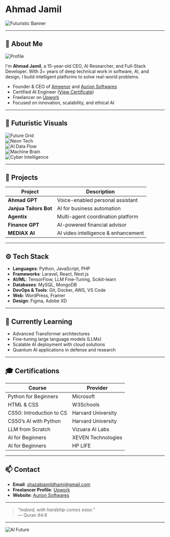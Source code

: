 # Ahmad Jamil

![Futuristic Banner](https://i.imgur.com/Nj1v4Rx.jpeg)

---

## 👤 About Me

![Profile](https://avatars.githubusercontent.com/u/190023070?v=4)

I'm **Ahmad Jamil**, a 15-year-old CEO, AI Researcher, and Full-Stack Developer. With 3+ years of deep technical work in software, AI, and design, I build intelligent platforms to solve real-world problems.

- Founder & CEO of [Ameenor](https://ameenor.odoo.com) and [Aurion Softwares](https://aurionsoft.site/)
- Certified AI Engineer ([View Certificate](https://github.com/user-attachments/assets/6b687104-7f87-432d-89b9-2e05ce86abb6))
- Freelancer on [Upwork](https://www.upwork.com/freelancers/~014d323b1c2d3274b6?viewMode=1)
- Focused on innovation, scalability, and ethical AI

---

## 🌌 Futuristic Visuals

![Future Grid](https://i.imgur.com/DhvU1cJ.jpeg)  
![Neon Tech](https://i.imgur.com/v5h7YoE.jpeg)  
![AI Data Flow](https://upload.wikimedia.org/wikipedia/commons/6/6b/Artificial_Intelligence_%26_AI_%26_Machine_Learning_-_30212411048.jpg)  
![Machine Brain](https://upload.wikimedia.org/wikipedia/commons/1/17/Deep_Learning.jpg)  
![Cyber Intelligence](https://i.imgur.com/dwnzzvN.jpeg)

---

## 🧠 Projects

| Project             | Description                                 |
|---------------------|---------------------------------------------|
| **Ahmad GPT**        | Voice-enabled personal assistant            |
| **Janjua Tailors Bot** | AI for business automation                |
| **Agentix**          | Multi-agent coordination platform           |
| **Finance GPT**      | AI-powered financial advisor                |
| **MEDIAX AI**        | AI video intelligence & enhancement         |

---

## ⚙️ Tech Stack

- **Languages**: Python, JavaScript, PHP  
- **Frameworks**: Laravel, React, Next.js  
- **AI/ML**: TensorFlow, LLM Fine-Tuning, Scikit-learn  
- **Databases**: MySQL, MongoDB  
- **DevOps & Tools**: Git, Docker, AWS, VS Code  
- **Web**: WordPress, Framer  
- **Design**: Figma, Adobe XD

---

## 📘 Currently Learning

- Advanced Transformer architectures  
- Fine-tuning large language models (LLMs)  
- Scalable AI deployment with cloud solutions  
- Quantum AI applications in defense and research  

---

## 🎓 Certifications

| Course                          | Provider                  |
|--------------------------------|---------------------------|
| Python for Beginners           | Microsoft                 |
| HTML & CSS                     | W3Schools                 |
| CS50: Introduction to CS       | Harvard University        |
| CS50’s AI with Python          | Harvard University        |
| LLM from Scratch               | Vizuara AI Labs           |
| AI for Beginners               | XEVEN Technologies        |
| AI for Beginners               | HP LIFE                   |

---

## 📫 Contact

- **Email**: [shazabjamildhami@gmail.com](mailto:shazabjamildhami@gmail.com)  
- **Freelancer Profile**: [Upwork](https://www.upwork.com/freelancers/~014d323b1c2d3274b6?viewMode=1)  
- **Website**: [Aurion Softwares](https://aurionsoft.site/)

---

> "_Indeed, with hardship comes ease._"  
> — Quran 94:6

---

![AI Future](https://i.imgur.com/nbJdnKu.jpeg)
